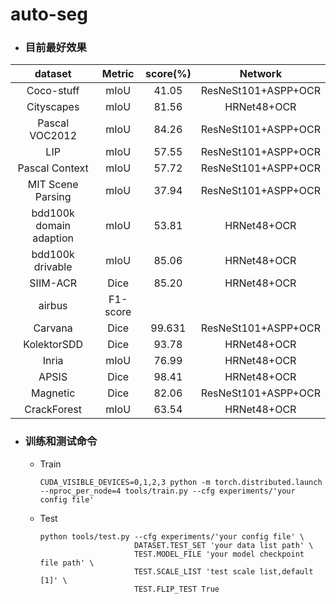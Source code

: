 # auto-seg



- ### 目前最好效果

|         dataset         |  Metric  | score(%) |       Network       |
| :---------------------: | :------: | :------: | :-----------------: |
|       Coco-stuff        |   mIoU   |  41.05   | ResNeSt101+ASPP+OCR |
|       Cityscapes        |   mIoU   |  81.56   |     HRNet48+OCR     |
|     Pascal VOC2012      |   mIoU   |  84.26   | ResNeSt101+ASPP+OCR |
|           LIP           |   mIoU   |  57.55   | ResNeSt101+ASPP+OCR |
|     Pascal Context      |   mIoU   |  57.72   | ResNeSt101+ASPP+OCR |
|    MIT Scene Parsing    |   mIoU   |  37.94   | ResNeSt101+ASPP+OCR |
| bdd100k domain adaption |   mIoU   |  53.81   |     HRNet48+OCR     |
|    bdd100k drivable     |   mIoU   |  85.06   |     HRNet48+OCR     |
|        SIIM-ACR         |   Dice   |  85.20   |     HRNet48+OCR     |
|         airbus          | F1-score |          |                     |
|         Carvana         |   Dice   |  99.631  | ResNeSt101+ASPP+OCR |
|       KolektorSDD       |   Dice   |  93.78   |     HRNet48+OCR     |
|          Inria          |   mIoU   |  76.99   |     HRNet48+OCR     |
|          APSIS          |   Dice   |  98.41   |     HRNet48+OCR     |
|        Magnetic         |   Dice   |  82.06   | ResNeSt101+ASPP+OCR |
|       CrackForest       |   mIoU   |  63.54   |     HRNet48+OCR     |



- ### 训练和测试命令

  - Train

    ```shell
    CUDA_VISIBLE_DEVICES=0,1,2,3 python -m torch.distributed.launch --nproc_per_node=4 tools/train.py --cfg experiments/'your config file' 
    ```

    

  - Test

    ```shell
    python tools/test.py --cfg experiments/'your config file' \
                         DATASET.TEST_SET 'your data list path' \
                         TEST.MODEL_FILE 'your model checkpoint file path' \
                         TEST.SCALE_LIST 'test scale list,default [1]' \
                         TEST.FLIP_TEST True
    ```

    

  

  

​	